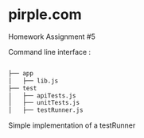 
# pirple.com
Homework Assignment #5
  
Command line interface :
```bash

├── app
│   ├── lib.js
├── test
│   ├── apiTests.js
│   ├── unitTests.js
│   ├── testRunner.js


```
Simple implementation of a testRunner